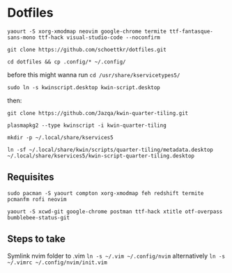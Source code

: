 # Dotfiles

`yaourt -S xorg-xmodmap neovim google-chrome termite ttf-fantasque-sans-mono ttf-hack visual-studio-code --noconfirm`

`git clone https://github.com/schoettkr/dotfiles.git`

`cd dotfiles && cp .config/* ~/.config/`


before this might wanna run 
`cd /usr/share/kservicetypes5/`

`sudo ln -s kwinscript.desktop kwin-script.desktop`

then:

`git clone https://github.com/Jazqa/kwin-quarter-tiling.git`

`plasmapkg2 --type kwinscript -i kwin-quarter-tiling`

`mkdir -p ~/.local/share/kservices5`

`ln -sf ~/.local/share/kwin/scripts/quarter-tiling/metadata.desktop ~/.local/share/kservices5/kwin-script-quarter-tiling.desktop`

## Requisites
`sudo pacman -S yaourt compton xorg-xmodmap feh redshift termite pcmanfm rofi neovim`

`yaourt -S xcwd-git google-chrome postman ttf-hack xtitle otf-overpass bumblebee-status-git`

## Steps to take
Symlink nvim folder to .vim
`ln -s ~/.vim ~/.config/nvim` alternatively `ln -s ~/.vimrc ~/.config/nvim/init.vim`


